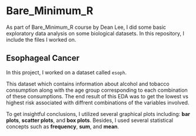 # Bare_Minimum_R
As part of Bare_Minimum_R course by Dean Lee, I did some basic exploratory data analysis on some biological datasets. In this repository, I include the files I worked on. 

## Esophageal Cancer
In this project, I worked on a dataset called `esoph`.

This dataset which contains information about alcohol and tobacco consumption along with the age group corresponding to each combination of these consumptions. The end result of this EDA was to get the lowest vs highest risk associated with diffrent combinations of the variables involved.

To get insightful conclusions, I utilized several graphical plots including: **bar plots**, **scatter plots**, and **box plots**. Besides, I used several statistical concepts such as **frequency**, **sum**, and **mean**.

